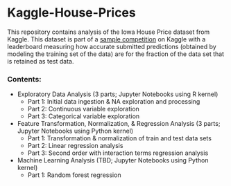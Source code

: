 # Kaggle-House-Prices

This repository contains analysis of the Iowa House Price dataset from Kaggle. This dataset is part of a [sample competition](https://www.kaggle.com/competitions/house-prices-advanced-regression-techniques) on Kaggle with a leaderboard measuring how accurate submitted predictions (obtained by modeling the training set of the data) are for the fraction of the data set that is retained as test data.

### Contents:
- Exploratory Data Analysis (3 parts; Jupyter Notebooks using R kernel)
  - Part 1: Initial data ingestion & NA exploration and processing
  - Part 2: Continuous variable exploration
  - Part 3: Categorical variable exploration
- Feature Transformation, Normalization, & Regression Analysis (3 parts; Jupyter Notebooks using Python kernel)
  - Part 1: Transformation & normalization of train and test data sets
  - Part 2: Linear regression analysis
  - Part 3: Second order with interaction terms regression analysis
- Machine Learning Analysis (TBD; Jupyter Notebooks using Python kernel)
  - Part 1: Random forest regression
